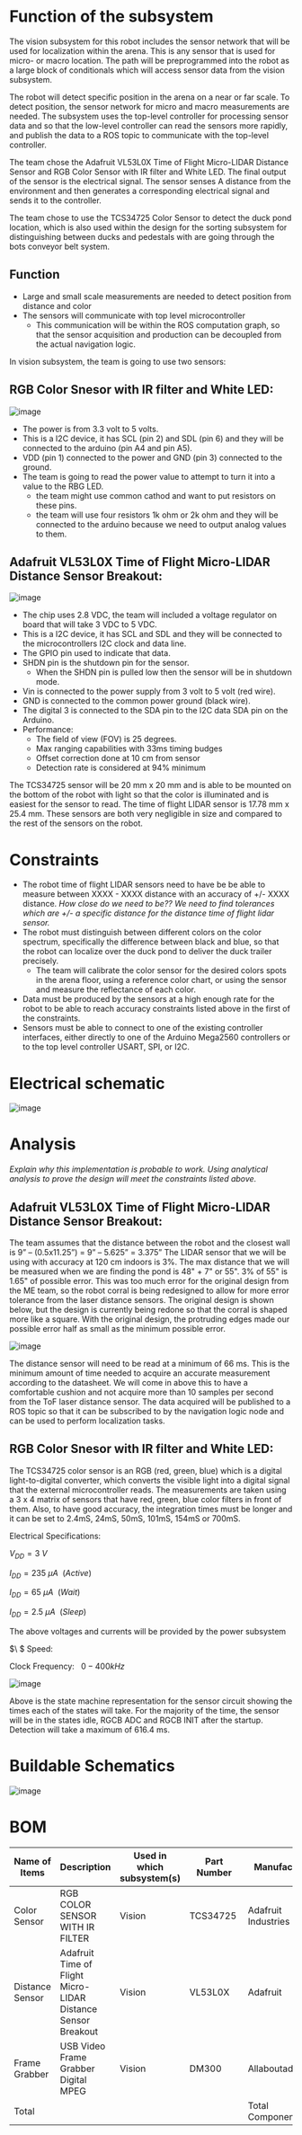 # Function of the subsystem

The vision subsystem for this robot includes the sensor network that will be used for localization within the arena. This is any sensor that is used for micro- or macro location. The path will be preprogrammed into the robot as a large block of conditionals which will access sensor data from the vision subsystem.

The robot will detect specific position in the arena on a near or far scale. To detect position, the sensor network for micro and macro measurements are needed. The subsystem uses the top-level controller for processing sensor data and so that the low-level controller can read the sensors more rapidly, and publish the data to a ROS topic to communicate with the top-level controller. 

The team chose the Adafruit VL53L0X Time of Flight Micro-LIDAR Distance Sensor and RGB Color Sensor with IR filter and White LED. The final output of the sensor is the electrical signal. The sensor senses A distance from the environment and then generates a corresponding electrical signal and sends it to the controller.

The team chose to use the TCS34725 Color Sensor to detect the duck pond location, which is also used within the design for the sorting subsystem for distinguishing between ducks and pedestals with are going through the bots conveyor belt system. 

## Function

-	Large and small scale measurements are needed to detect position from distance and color
-	The sensors will communicate with top level microcontroller
    - This communication will be within the ROS computation graph, so that the sensor acquisition and production can be decoupled from the actual navigation logic. 

In vision subsystem, the team is going to use two sensors:

## RGB Color Snesor with IR filter and White LED:
![image](https://user-images.githubusercontent.com/112426690/214433432-a4f3ab95-68f4-47b0-84d3-601dc85e328e.png)

- The power is from 3.3 volt to 5 volts.
- This is a I2C device, it has SCL (pin 2) and SDL (pin 6) and they will be connected to the arduino (pin A4 and pin A5).
- VDD (pin 1) connected to the power and GND (pin 3) connected to the ground. 
- The team is going to read the power value to attempt to turn it into a value to the RBG LED. 
    - the team might use common cathod and want to put resistors on these pins.
    - the team will use four resistors 1k ohm or 2k ohm and they will be connected to the arduino because we need to output analog values to them.

## Adafruit VL53L0X Time of Flight Micro-LIDAR Distance Sensor Breakout: 
![image](https://user-images.githubusercontent.com/112426690/214439141-090c5324-f0ba-4fd1-b031-3bf243f64377.png)

- The chip uses 2.8 VDC, the team will included a voltage regulator on board that will take 3 VDC to 5 VDC.
- This is a I2C device, it has SCL and SDL and they will be connected to the microcontrollers I2C clock and data line.
- The GPIO pin used to indicate that data.
- SHDN pin is the shutdown pin for the sensor.
    - When the SHDN pin is pulled low then the sensor will be in shutdown mode.
- Vin is connected to the power supply from 3 volt to 5 volt (red wire).
- GND is connected to the common power ground (black wire).
- The digital 3 is connected to the SDA pin to the I2C data SDA pin on the Arduino.
- Performance: 
    - The field of view (FOV) is 25 degrees.
    - Max ranging capabilities with 33ms timing budges
    - Offset correction done at 10 cm from sensor
    - Detection rate is considered at 94% minimum

The TCS34725 sensor will be 20 mm x 20 mm and is able to be mounted on the bottom of the robot with light so that the color is illuminated and is easiest for the sensor to read. The time of flight LIDAR sensor is 17.78 mm x 25.4 mm. These sensors are both very negligible in size and compared to the rest of the sensors on the robot.

# Constraints
 
- The robot time of flight LIDAR sensors need to have be be able to measure between XXXX - XXXX distance with an accuracy of +/- XXXX distance. *How close do we need to be?? We need to find tolerances which are +/- a specific distance for the distance time of flight lidar sensor.*
- The robot must distinguish between different colors on the color spectrum, specifically the difference between black and blue, so that the robot can localize over the duck pond to deliver the duck trailer precisely.
  - The team will calibrate the color sensor for the desired colors spots in the arena floor, using a reference color chart, or using the sensor and measure the reflectance of each color. 
- Data must be produced by the sensors at a high enough rate for the robot to be able to reach accuracy constraints listed above in the first of the constraints. 
- Sensors must be able to connect to one of the existing controller interfaces, either directly to one of the Arduino Mega2560 controllers or to the top level controller USART, SPI, or I2C. 


# Electrical schematic

![image](https://user-images.githubusercontent.com/112426690/214441225-97e1e8bf-85c6-4d6e-854e-49de336f3563.png)

# Analysis 

*Explain why this implementation is probable to work. Using analytical analysis to prove the design will meet the constraints listed above.*

## Adafruit VL53L0X Time of Flight Micro-LIDAR Distance Sensor Breakout: 
The team assumes that the distance between the robot and the closest wall is  9” – (0.5x11.25”) = 9” – 5.625” = 3.375”
The LIDAR sensor that we will be using with accuracy at 120 cm indoors is 3%. The max distance that we will be measured when we are finding the pond is 48" + 7" or 55". 3% of 55" is 1.65" of possible error. This was too much error for the original design from the ME team, so the robot corral is being redesigned to allow for more error tolerance from the laser distance sensors. 
The original design is shown below, but the design is currently being redone so that the corral is shaped more like a square. With the original design, the protruding edges made our possible error half as small as the minimum possible error. 

![image](https://user-images.githubusercontent.com/30758520/214467615-b765040b-1130-4919-b1af-a79c21336fe2.png)

The distance sensor will need to be read at a minimum of 66 ms. This is the minimum amount of time needed to acquire an accurate measurement according to the datasheet. We will come in above this to have a comfortable cushion and not acquire more than 10 samples per second from the ToF laser distance sensor. The data acquired will be published to a ROS topic so that it can be subscribed to by the navigation logic node and can be used to perform localization tasks. 

## RGB Color Snesor with IR filter and White LED:
The TCS34725 color sensor is an RGB (red, green, blue) which is a digital light-to-digital converter, which converts the visible light into a digital signal that the external microcontroller reads. The measurements are taken using a 3 x 4 matrix of sensors that have red, green, blue color filters in front of them. Also, to have good accuracy, the integration times must be longer and it can be set to 2.4mS, 24mS, 50mS, 101mS, 154mS or 700mS. 

Electrical Specifications:

$V_{DD} = 3\ V$ 

$I_{DD} = 235\ \mu A \ \ (Active)$ 

$I_{DD} = 65\ \mu A \ \ (Wait)$ 

$I_{DD} = 2.5\ \mu A \ \ (Sleep)$ 

The above voltages and currents will be provided by the power subsystem

$\ $
Speed:

Clock Frequency: $\ \ 0-400kHz$

![image](https://user-images.githubusercontent.com/112428796/203214738-1178d2db-62f4-489b-8cfd-b6a167bece1f.png)

Above is the state machine representation for the sensor circuit showing the times each of the states will take. For the majority of the time, the sensor will be in the states idle, RGCB ADC and RGCB INIT after the startup. Detection will take a maximum of 616.4 ms.


# Buildable Schematics 

![image](https://user-images.githubusercontent.com/112426690/214441225-97e1e8bf-85c6-4d6e-854e-49de336f3563.png)

# BOM

| Name of Items   | Description                                                  | Used in which subsystem(s) | Part Number | Manufacturer            | Quantity | Price      | Total  |
|-----------------|--------------------------------------------------------------|----------------------------|-------------|-------------------------|----------|------------|--------|
| Color Sensor    | RGB COLOR SENSOR WITH IR FILTER                              | Vision                     | TCS34725    | Adafruit Industries LLC | 1        | $7.95      | $7.95  |
| Distance Sensor | Adafruit Time of Flight Micro-LIDAR Distance Sensor Breakout | Vision                     | VL53L0X     | Adafruit                | 1        | $14.95     | 14.95  |
| Frame Grabber   | USB Video Frame Grabber Digital MPEG                         | Vision                     | DM300       | Allaboutadapters        | 1        | $23        | 23     |
| Total           |                                                              |                            |             | Total Components        | 3        | Total Cost | 45.9   |

